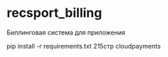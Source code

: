 # recsport_billing
Биллинговая система для приложения

pip install -r requirements.txt
215стр
cloudpayments  